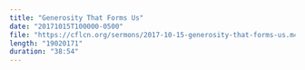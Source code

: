 ```yaml
---
title: "Generosity That Forms Us"
date: "20171015T100000-0500"
file: "https://cflcn.org/sermons/2017-10-15-generosity-that-forms-us.m4a"
length: "19020171"
duration: "38:54"
---
```

